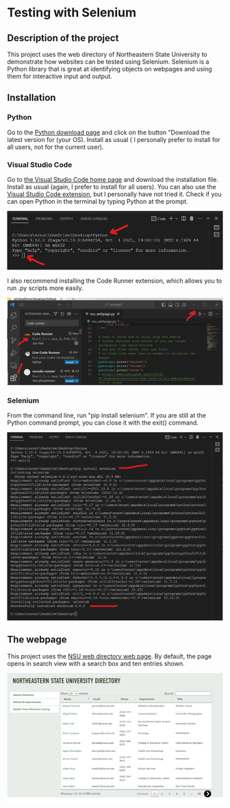 # Testing with Selenium

## Description of the project
This project uses the web directory of Northeastern State University to demonstrate how websites can be tested using Selenium. Selenium is a Python library that is great at identifying objects on webpages and using them for interactive input and output. 

## Installation
### Python
Go to the [Python download page](https://www.python.org/downloads/) and click on the button "Download the latest version for (your OS). Install as usual ( I personally prefer to install for all users, not for the current user). 
### Visual Studio Code
Go to [the Visual Studio Code home page](https://code.visualstudio.com/) and download the installation file. Install as usual (again, I prefer to install for all users). You can also use the [Visual Studio Code extension](https://code.visualstudio.com/docs/python/python-tutorial), but I personally have not tried it. Check if you can open Python in the terminal by typing Python at the prompt.

![terminal](images/terminal.png)

I also recommend installing the Code Runner extension, which allows you to run .py scripts more easily. 

![code runner](images/code_runner.png)

### Selenium
From the command line, run "pip install selenium". If you are still at the Python command prompt, you can close it with the exit() command.

![install selenium](images/install_selenium.png)

## The webpage
This project uses the [NSU web directory web page](https://www.nsuok.edu/directory/). By default, the page opens in search view with a search box and ten entries shown.

![search view](images/search_view.png)


